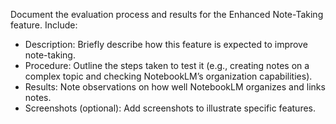 Document the evaluation process and results for the Enhanced Note-Taking feature. Include:

- Description: Briefly describe how this feature is expected to improve note-taking.
- Procedure: Outline the steps taken to test it (e.g., creating notes on a complex topic and checking NotebookLM’s organization capabilities).
- Results: Note observations on how well NotebookLM organizes and links notes.
- Screenshots (optional): Add screenshots to illustrate specific features.
